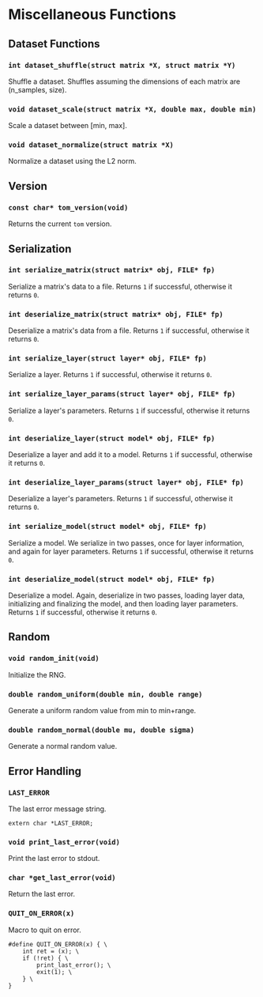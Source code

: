 # Miscellaneous Functions

## Dataset Functions

### `int dataset_shuffle(struct matrix *X, struct matrix *Y)`

Shuffle a dataset. Shuffles assuming the dimensions of each matrix are (n_samples, size).

### `void dataset_scale(struct matrix *X, double max, double min)`

Scale a dataset between [min, max].

### `void dataset_normalize(struct matrix *X)`

Normalize a dataset using the L2 norm.

## Version

### `const char* tom_version(void)`

Returns the current `tom` version.

## Serialization

### `int serialize_matrix(struct matrix* obj, FILE* fp)`

Serialize a matrix's data to a file. Returns `1` if successful, otherwise it returns `0`.

### `int deserialize_matrix(struct matrix* obj, FILE* fp)`

Deserialize a matrix's data from a file. Returns `1` if successful, otherwise it returns `0`.

### `int serialize_layer(struct layer* obj, FILE* fp)`

Serialize a layer. Returns `1` if successful, otherwise it returns `0`.

### `int serialize_layer_params(struct layer* obj, FILE* fp)`

Serialize a layer's parameters. Returns `1` if successful, otherwise it returns `0`.

### `int deserialize_layer(struct model* obj, FILE* fp)`

Deserialize a layer and add it to a model. Returns `1` if successful, otherwise it returns `0`.

### `int deserialize_layer_params(struct layer* obj, FILE* fp)`

Deserialize a layer's parameters. Returns `1` if successful, otherwise it returns `0`.

### `int serialize_model(struct model* obj, FILE* fp)`

Serialize a model. We serialize in two passes, once for layer information, and again for layer parameters. Returns `1` if successful, otherwise it returns `0`.

### `int deserialize_model(struct model* obj, FILE* fp)`

Deserialize a model. Again, deserialize in two passes, loading layer data, initializing and finalizing the model, and then loading layer parameters. Returns `1` if successful, otherwise it returns `0`.

## Random

### `void random_init(void)`

Initialize the RNG.

### `double random_uniform(double min, double range)`

Generate a uniform random value from min to min+range.

### `double random_normal(double mu, double sigma)`

Generate a normal random value.

## Error Handling

### `LAST_ERROR`

The last error message string.

```
extern char *LAST_ERROR;
```

### `void print_last_error(void)`

Print the last error to stdout.

### `char *get_last_error(void)`

Return the last error.

### `QUIT_ON_ERROR(x)`

Macro to quit on error.

```
#define QUIT_ON_ERROR(x) { \
    int ret = (x); \
    if (!ret) { \
        print_last_error(); \
        exit(1); \
    } \
}
```
